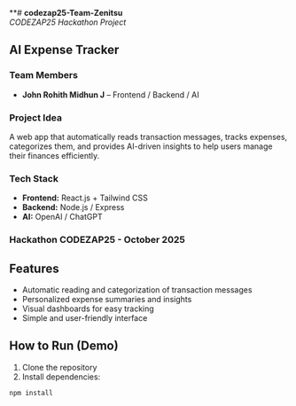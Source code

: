 **# **codezap25-Team-Zenitsu**  
*CODEZAP25 Hackathon Project*  



## **AI Expense Tracker**  

### **Team Members**
- **John Rohith Midhun J** – Frontend / Backend / AI  

### **Project Idea**
A web app that automatically reads transaction messages, tracks expenses, categorizes them, and provides AI-driven insights to help users manage their finances efficiently.  

### **Tech Stack**
- **Frontend:** React.js + Tailwind CSS  
- **Backend:** Node.js / Express  
- **AI:** OpenAI / ChatGPT  

### **Hackathon CODEZAP25 - October 2025**



## **Features**
- Automatic reading and categorization of transaction messages  
- Personalized expense summaries and insights  
- Visual dashboards for easy tracking  
- Simple and user-friendly interface  

## **How to Run (Demo)**
1. Clone the repository  
2. Install dependencies:  
```bash
npm install
